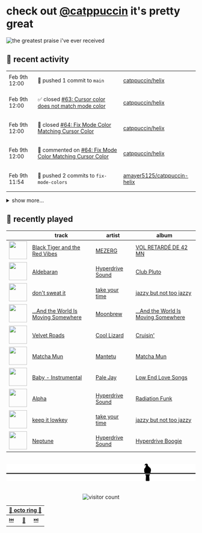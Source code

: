 # check out [@catppuccin](https://github.com/catppuccin) it's pretty great

![the greatest praise i've ever received](https://github.com/user-attachments/assets/ad888e4f-7a22-4eac-85a7-744eacd8eb46)

## 📅 recent activity

<!-- SCRIPT:REPLACE:GITHUB -->
<table>
<tbody>
<tr>
<td><span title='2025-02-09T12:00:54+00:00'>Feb 9th 12:00</span></td>
<td>

🚢 pushed 1 commit to `main`

</td>
<td>

[catppuccin/helix](https://github.com/catppuccin/helix)

</td>
</tr>
<tr>
<td><span title='2025-02-09T12:00:54+00:00'>Feb 9th 12:00</span></td>
<td>

✅ closed [#63: Cursor color does not match mode color](https://github.com/catppuccin/helix/issues/63)

</td>
<td>

[catppuccin/helix](https://github.com/catppuccin/helix)

</td>
</tr>
<tr>
<td><span title='2025-02-09T12:00:53+00:00'>Feb 9th 12:00</span></td>
<td>

🎉 closed [#64: Fix Mode Color Matching Cursor Color](https://github.com/catppuccin/helix/pull/64)

</td>
<td>

[catppuccin/helix](https://github.com/catppuccin/helix)

</td>
</tr>
<tr>
<td><span title='2025-02-09T12:00:34+00:00'>Feb 9th 12:00</span></td>
<td>

💬 commented on [#64: Fix Mode Color Matching Cursor Color](https://github.com/catppuccin/helix/pull/64)

</td>
<td>

[catppuccin/helix](https://github.com/catppuccin/helix)

</td>
</tr>
<tr>
<td><span title='2025-02-09T11:54:55+00:00'>Feb 9th 11:54</span></td>
<td>

🚢 pushed 2 commits to `fix-mode-colors`

</td>
<td>

[amayer5125/catppuccin-helix](https://github.com/amayer5125/catppuccin-helix)

</td>
</tr>
</tbody>
</table>

<details>
<summary>show more...</summary>
<table>
<tbody>
<tr>
<td><span title='2025-02-09T11:54:45+00:00'>Feb 9th 11:54</span></td>
<td>

🚢 pushed 1 commit to `main`

</td>
<td>

[catppuccin/helix](https://github.com/catppuccin/helix)

</td>
</tr>
<tr>
<td><span title='2025-02-09T11:51:13+00:00'>Feb 9th 11:51</span></td>
<td>

🚢 pushed 2 commits to `fix-mode-colors`

</td>
<td>

[amayer5125/catppuccin-helix](https://github.com/amayer5125/catppuccin-helix)

</td>
</tr>
<tr>
<td><span title='2025-02-09T11:50:30+00:00'>Feb 9th 11:50</span></td>
<td>

🚢 pushed 1 commit to `main`

</td>
<td>

[catppuccin/helix](https://github.com/catppuccin/helix)

</td>
</tr>
<tr>
<td><span title='2025-02-09T11:49:54+00:00'>Feb 9th 11:49</span></td>
<td>

🚢 pushed 1 commit to `main`

</td>
<td>

[backwardspy/helix-hl-diff](https://github.com/backwardspy/helix-hl-diff)

</td>
</tr>
<tr>
<td><span title='2025-02-09T11:43:54+00:00'>Feb 9th 11:43</span></td>
<td>

🚢 pushed 3 commits to `fix-mode-colors`

</td>
<td>

[amayer5125/catppuccin-helix](https://github.com/amayer5125/catppuccin-helix)

</td>
</tr>
<tr>
<td><span title='2025-02-09T11:37:46+00:00'>Feb 9th 11:37</span></td>
<td>

🚢 pushed 1 commit to `main`

</td>
<td>

[catppuccin/helix](https://github.com/catppuccin/helix)

</td>
</tr>
<tr>
<td><span title='2025-02-09T11:37:45+00:00'>Feb 9th 11:37</span></td>
<td>

🎉 closed [#68: ci: add visual diff workflow](https://github.com/catppuccin/helix/pull/68)

</td>
<td>

[catppuccin/helix](https://github.com/catppuccin/helix)

</td>
</tr>
<tr>
<td><span title='2025-02-09T11:37:16+00:00'>Feb 9th 11:37</span></td>
<td>

🚀 opened [#68: ci: add visual diff workflow](https://github.com/catppuccin/helix/pull/68)

</td>
<td>

[catppuccin/helix](https://github.com/catppuccin/helix)

</td>
</tr>
<tr>
<td><span title='2025-02-09T11:37:03+00:00'>Feb 9th 11:37</span></td>
<td>

🚢 pushed 1 commit to `ci/add-visual-diff-workflow`

</td>
<td>

[backwardspy/ctp-helix](https://github.com/backwardspy/ctp-helix)

</td>
</tr>
<tr>
<td><span title='2025-02-09T11:35:38+00:00'>Feb 9th 11:35</span></td>
<td>

🎉 closed [#1: test](https://github.com/backwardspy/ctp-helix/pull/1)

</td>
<td>

[backwardspy/ctp-helix](https://github.com/backwardspy/ctp-helix)

</td>
</tr>
<tr>
<td><span title='2025-02-09T11:35:29+00:00'>Feb 9th 11:35</span></td>
<td>

🚢 pushed 1 commit to `main`

</td>
<td>

[backwardspy/ctp-helix](https://github.com/backwardspy/ctp-helix)

</td>
</tr>
<tr>
<td><span title='2025-02-09T11:21:00+00:00'>Feb 9th 11:21</span></td>
<td>

🚢 pushed 2 commits to `test`

</td>
<td>

[backwardspy/ctp-helix](https://github.com/backwardspy/ctp-helix)

</td>
</tr>
<tr>
<td><span title='2025-02-09T11:20:54+00:00'>Feb 9th 11:20</span></td>
<td>

🚢 pushed 1 commit to `main`

</td>
<td>

[backwardspy/ctp-helix](https://github.com/backwardspy/ctp-helix)

</td>
</tr>
<tr>
<td><span title='2025-02-09T11:12:25+00:00'>Feb 9th 11:12</span></td>
<td>

🚀 opened [#1: test](https://github.com/backwardspy/ctp-helix/pull/1)

</td>
<td>

[backwardspy/ctp-helix](https://github.com/backwardspy/ctp-helix)

</td>
</tr>
<tr>
<td><span title='2025-02-09T11:11:38+00:00'>Feb 9th 11:11</span></td>
<td>

💬 commented on [#67: test](https://github.com/catppuccin/helix/pull/67)

</td>
<td>

[catppuccin/helix](https://github.com/catppuccin/helix)

</td>
</tr>
<tr>
<td><span title='2025-02-09T11:11:38+00:00'>Feb 9th 11:11</span></td>
<td>

🎉 closed [#67: test](https://github.com/catppuccin/helix/pull/67)

</td>
<td>

[catppuccin/helix](https://github.com/catppuccin/helix)

</td>
</tr>
<tr>
<td><span title='2025-02-09T11:11:10+00:00'>Feb 9th 11:11</span></td>
<td>

🚀 opened [#67: test](https://github.com/catppuccin/helix/pull/67)

</td>
<td>

[catppuccin/helix](https://github.com/catppuccin/helix)

</td>
</tr>
<tr>
<td><span title='2025-02-09T11:10:49+00:00'>Feb 9th 11:10</span></td>
<td>

🚢 pushed 2 commits to `test`

</td>
<td>

[backwardspy/ctp-helix](https://github.com/backwardspy/ctp-helix)

</td>
</tr>
</tbody>
</table>
</details>
<!-- SCRIPT:REPLACE:GITHUB -->

## 🎵 recently played

<!-- SCRIPT:REPLACE:SPOTIFY -->
| | track | artist | album |
| - | - | - | - |
| <img src="https://i.scdn.co/image/ab67616d00004851760d2631b6496f46d8bdc27b" width="48" height="48"> | [Black Tiger and the Red Vibes](https://open.spotify.com/track/5RkFlUow8hhCPd2ybDJh5K) | [MEZERG](https://open.spotify.com/artist/7G9gz8bsP8VM5CMFTSBvNe) | [VOL RETARDÉ DE 42 MN](https://open.spotify.com/track/5RkFlUow8hhCPd2ybDJh5K) |
| <img src="https://i.scdn.co/image/ab67616d00004851c5bc486b267e6bd877c61ce9" width="48" height="48"> | [Aldebaran](https://open.spotify.com/track/1J0QSDJ1uvUzP991ufGQpp) | [Hyperdrive Sound](https://open.spotify.com/artist/5qsgwNthCvc282o9dstOMP) | [Club Pluto](https://open.spotify.com/track/1J0QSDJ1uvUzP991ufGQpp) |
| <img src="https://i.scdn.co/image/ab67616d0000485152bb44a47daaf9addc8e4992" width="48" height="48"> | [don't sweat it](https://open.spotify.com/track/2exFjy4xYVjEkey1Eb3sAC) | [take your time](https://open.spotify.com/artist/21PAJwO0H94xCT4wStKtaE) | [jazzy but not too jazzy](https://open.spotify.com/track/2exFjy4xYVjEkey1Eb3sAC) |
| <img src="https://i.scdn.co/image/ab67616d0000485118d78aa555ed42af8a11db27" width="48" height="48"> | [...And the World Is Moving Somewhere](https://open.spotify.com/track/678YMJdXSPcP8Lpfw2Ov3A) | [Moonbrew](https://open.spotify.com/artist/4hIbcgjW07lDwyea7mJh4w) | [...And the World Is Moving Somewhere](https://open.spotify.com/track/678YMJdXSPcP8Lpfw2Ov3A) |
| <img src="https://i.scdn.co/image/ab67616d000048518131874be9a8b73731680e65" width="48" height="48"> | [Velvet Roads](https://open.spotify.com/track/0ZBnRJYgCZf50NMvZI8z59) | [Cool Lizard](https://open.spotify.com/artist/42PY2qW7MKny7mWzs80ebY) | [Cruisin'](https://open.spotify.com/track/0ZBnRJYgCZf50NMvZI8z59) |
| <img src="https://i.scdn.co/image/ab67616d00004851eec419702d2c96951d1cfde8" width="48" height="48"> | [Matcha Mun](https://open.spotify.com/track/6ab092IGGHILPufKGSKweU) | [Mantetu](https://open.spotify.com/artist/29OdSwPfuMNDXd1h5R2McY) | [Matcha Mun](https://open.spotify.com/track/6ab092IGGHILPufKGSKweU) |
| <img src="https://i.scdn.co/image/ab67616d000048512361ea4e4546ed83b2e28e93" width="48" height="48"> | [Baby - Instrumental](https://open.spotify.com/track/5mGAK2suXHvmL1BLo4p10s) | [Pale Jay](https://open.spotify.com/artist/7H3z77VbkJcCcFilmKqKNM) | [Low End Love Songs](https://open.spotify.com/track/5mGAK2suXHvmL1BLo4p10s) |
| <img src="https://i.scdn.co/image/ab67616d0000485115b6b70122613bb65b841816" width="48" height="48"> | [Alpha](https://open.spotify.com/track/1aAuNoC76d6AYu8b8SOtB6) | [Hyperdrive Sound](https://open.spotify.com/artist/5qsgwNthCvc282o9dstOMP) | [Radiation Funk](https://open.spotify.com/track/1aAuNoC76d6AYu8b8SOtB6) |
| <img src="https://i.scdn.co/image/ab67616d0000485152bb44a47daaf9addc8e4992" width="48" height="48"> | [keep it lowkey](https://open.spotify.com/track/0JUC9mxBzwqi7FQ2vrzK9r) | [take your time](https://open.spotify.com/artist/21PAJwO0H94xCT4wStKtaE) | [jazzy but not too jazzy](https://open.spotify.com/track/0JUC9mxBzwqi7FQ2vrzK9r) |
| <img src="https://i.scdn.co/image/ab67616d00004851bd751048180f3498c5d54447" width="48" height="48"> | [Neptune](https://open.spotify.com/track/4odILOokCQDUcOT5m5N7bS) | [Hyperdrive Sound](https://open.spotify.com/artist/5qsgwNthCvc282o9dstOMP) | [Hyperdrive Boogie](https://open.spotify.com/track/4odILOokCQDUcOT5m5N7bS) |

<!-- SCRIPT:REPLACE:SPOTIFY -->

<br>

<div align="center">

<picture>
    <source media="(prefers-color-scheme: light)" srcset="assets/pigeon-light.svg">
    <source media="(prefers-color-scheme: dark)" srcset="assets/pigeon-dark.svg">
    <img alt="pigeon sitting on a wire" src="assets/pigeon-light.svg">
</picture>

<br>
<br>

![visitor count](https://profile-counter.glitch.me/backwardspy/count.svg)

<table>
    <thead>
        <th colspan="3"><a href="https://octo-ring.com">🐙 octo ring 🐙</a></th>
    </thead>
    <tbody>
        <td><a href="https://octo-ring.com/p/backwardspy/prev">⏮️</a></td>
        <td><a href="https://octo-ring.com/p/backwardspy/random">🔀</a></td>
        <td><a href="https://octo-ring.com/p/backwardspy/next">⏭️</a></td>
    </tbody>
</table>

</div>
